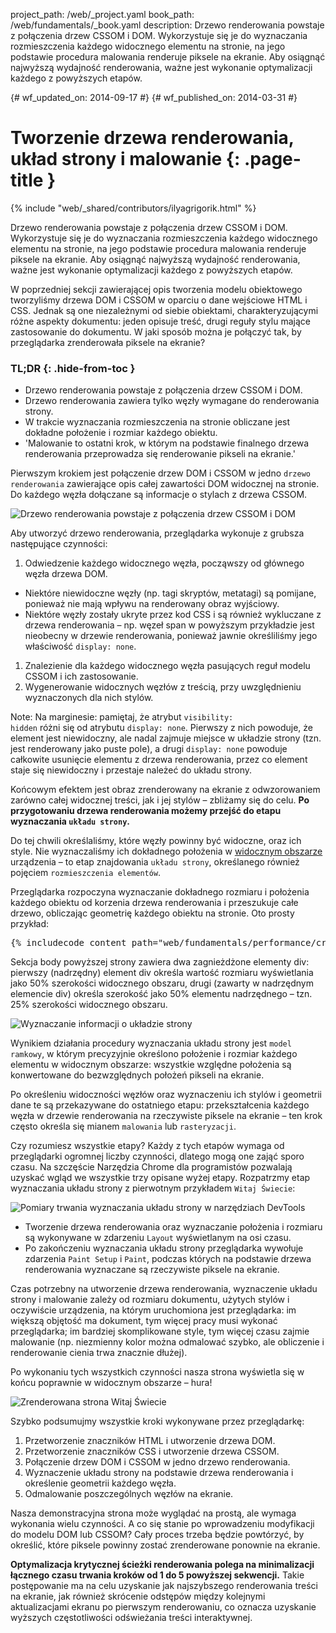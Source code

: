 project_path: /web/_project.yaml
book_path: /web/fundamentals/_book.yaml
description: Drzewo renderowania powstaje z połączenia drzew CSSOM i DOM. Wykorzystuje się je do wyznaczania rozmieszczenia każdego widocznego elementu na stronie, na jego podstawie procedura malowania renderuje piksele na ekranie. Aby osiągnąć najwyższą wydajność renderowania, ważne jest wykonanie optymalizacji każdego z powyższych etapów.


{# wf_updated_on: 2014-09-17 #}
{# wf_published_on: 2014-03-31 #}

# Tworzenie drzewa renderowania, układ strony i malowanie {: .page-title }

{% include "web/_shared/contributors/ilyagrigorik.html" %}


Drzewo renderowania powstaje z połączenia drzew CSSOM i DOM. Wykorzystuje się je do wyznaczania rozmieszczenia każdego widocznego elementu na stronie, na jego podstawie procedura malowania renderuje piksele na ekranie. Aby osiągnąć najwyższą wydajność renderowania, ważne jest wykonanie optymalizacji każdego z powyższych etapów.


W poprzedniej sekcji zawierającej opis tworzenia modelu obiektowego tworzyliśmy drzewa DOM i CSSOM w oparciu o dane wejściowe HTML i CSS. Jednak są one niezależnymi od siebie obiektami, charakteryzującymi różne aspekty dokumentu: jeden opisuje treść, drugi reguły stylu mające zastosowanie do dokumentu. W jaki sposób można je połączyć tak, by przeglądarka zrenderowała piksele na ekranie?

### TL;DR {: .hide-from-toc }
- Drzewo renderowania powstaje z połączenia drzew CSSOM i DOM.
- Drzewo renderowania zawiera tylko węzły wymagane do renderowania strony.
- W trakcie wyznaczania rozmieszczenia na stronie obliczane jest dokładne położenie i rozmiar każdego obiektu.
- 'Malowanie to ostatni krok, w którym na podstawie finalnego drzewa renderowania przeprowadza się renderowanie pikseli na ekranie.'


Pierwszym krokiem jest połączenie drzew DOM i CSSOM w jedno `drzewo renderowania` zawierające opis całej zawartości DOM widocznej na stronie. Do każdego węzła dołączane są informacje o stylach z drzewa CSSOM.

<img src="images/render-tree-construction.png" alt="Drzewo renderowania powstaje z połączenia drzew CSSOM i DOM" class="center">

Aby utworzyć drzewo renderowania, przeglądarka wykonuje z grubsza następujące czynności:

1. Odwiedzenie każdego widocznego węzła, począwszy od głównego węzła drzewa DOM.
  * Niektóre niewidoczne węzły (np. tagi skryptów, metatagi) są pomijane, ponieważ nie mają wpływu na renderowany obraz wyjściowy.
  * Niektóre węzły zostały ukryte przez kod CSS i są również wykluczane z drzewa renderowania &ndash; np. węzeł span w powyższym przykładzie jest nieobecny w drzewie renderowania, ponieważ jawnie określiliśmy jego właściwość `display: none`.
1. Znalezienie dla każdego widocznego węzła pasujących reguł modelu CSSOM i ich zastosowanie.
2. Wygenerowanie widocznych węzłów z treścią, przy uwzględnieniu wyznaczonych dla nich stylów.

Note: Na marginesie: pamiętaj, że atrybut <code>visibility: hidden</code> różni się od atrybutu <code>display: none</code>. Pierwszy z nich powoduje, że element jest niewidoczny, ale nadal zajmuje miejsce w układzie strony (tzn. jest renderowany jako puste pole), a drugi <code>display: none</code> powoduje całkowite usunięcie elementu z drzewa renderowania, przez co element staje się niewidoczny i przestaje należeć do układu strony.

Końcowym efektem jest obraz zrenderowany na ekranie z odwzorowaniem zarówno całej widocznej treści, jak i jej stylów &ndash; zbliżamy się do celu.  **Po przygotowaniu drzewa renderowania możemy przejść do etapu wyznaczania `układu strony`.**

Do tej chwili określaliśmy, które węzły powinny być widoczne, oraz ich style. Nie wyznaczaliśmy ich dokładnego położenia w [widocznym obszarze](/web/fundamentals/design-and-ui/responsive/#set-the-viewport) urządzenia &ndash; to etap znajdowania `układu strony`, określanego również pojęciem `rozmieszczenia elementów`.

Przeglądarka rozpoczyna wyznaczanie dokładnego rozmiaru i położenia każdego obiektu od korzenia drzewa renderowania i przeszukuje całe drzewo, obliczając geometrię każdego obiektu na stronie. Oto prosty przykład:

<pre class="prettyprint">
{% includecode content_path="web/fundamentals/performance/critical-rendering-path/_code/nested.html" region_tag="full" adjust_indentation="auto" %}
</pre>

Sekcja body powyższej strony zawiera dwa zagnieżdżone elementy div: pierwszy (nadrzędny) element div określa wartość rozmiaru wyświetlania jako 50% szerokości widocznego obszaru, drugi (zawarty w nadrzędnym elemencie div) określa szerokość jako 50% elementu nadrzędnego &ndash; tzn. 25% szerokości widocznego obszaru.

<img src="images/layout-viewport.png" alt="Wyznaczanie informacji o układzie strony" class="center">

Wynikiem działania procedury wyznaczania układu strony jest `model ramkowy`, w którym precyzyjnie określono położenie i rozmiar każdego elementu w widocznym obszarze: wszystkie względne położenia są konwertowane do bezwzględnych położeń pikseli na ekranie.

Po określeniu widoczności węzłów oraz wyznaczeniu ich stylów i geometrii dane te są przekazywane do ostatniego etapu: przekształcenia każdego węzła w drzewie renderowania na rzeczywiste piksele na ekranie &ndash; ten krok często określa się mianem `malowania` lub `rasteryzacji`.

Czy rozumiesz wszystkie etapy? Każdy z tych etapów wymaga od przeglądarki ogromnej liczby czynności, dlatego mogą one zająć sporo czasu. Na szczęście Narzędzia Chrome dla programistów pozwalają uzyskać wgląd we wszystkie trzy opisane wyżej etapy. Rozpatrzmy etap wyznaczania układu strony z pierwotnym przykładem `Witaj Świecie`:

<img src="images/layout-timeline.png" alt="Pomiary trwania wyznaczania układu strony w narzędziach DevTools" class="center">

* Tworzenie drzewa renderowania oraz wyznaczanie położenia i rozmiaru są wykonywane w zdarzeniu `Layout` wyświetlanym na osi czasu.
* Po zakończeniu wyznaczania układu strony przeglądarka wywołuje zdarzenia `Paint Setup` i `Paint`, podczas których na podstawie drzewa renderowania wyznaczane są rzeczywiste piksele na ekranie.

Czas potrzebny na utworzenie drzewa renderowania, wyznaczenie układu strony i malowanie zależy od rozmiaru dokumentu, użytych stylów i oczywiście urządzenia, na którym uruchomiona jest przeglądarka: im większą objętość ma dokument, tym więcej pracy musi wykonać przeglądarka; im bardziej skomplikowane style, tym więcej czasu zajmie malowanie (np. niezmienny kolor można odmalować szybko, ale obliczenie i renderowanie cienia trwa znacznie dłużej).

Po wykonaniu tych wszystkich czynności nasza strona wyświetla się w końcu poprawnie w widocznym obszarze &ndash; hura!

<img src="images/device-dom-small.png" alt="Zrenderowana strona Witaj Świecie" class="center">

Szybko podsumujmy wszystkie kroki wykonywane przez przeglądarkę:

1. Przetworzenie znaczników HTML i utworzenie drzewa DOM.
2. Przetworzenie znaczników CSS i utworzenie drzewa CSSOM.
3. Połączenie drzew DOM i CSSOM w jedno drzewo renderowania.
4. Wyznaczenie układu strony na podstawie drzewa renderowania i określenie geometrii każdego węzła.
5. Odmalowanie poszczególnych węzłów na ekranie.

Nasza demonstracyjna strona może wyglądać na prostą, ale wymaga wykonania wielu czynności. A co się stanie po wprowadzeniu modyfikacji do modelu DOM lub CSSOM? Cały proces trzeba będzie powtórzyć, by określić, które piksele powinny zostać zrenderowane ponownie na ekranie.

**Optymalizacja krytycznej ścieżki renderowania polega na minimalizacji łącznego czasu trwania kroków od 1 do 5 powyższej sekwencji.** Takie postępowanie ma na celu uzyskanie jak najszybszego renderowania treści na ekranie, jak również skrócenie odstępów między kolejnymi aktualizacjami ekranu po pierwszym renderowaniu, co oznacza uzyskanie wyższych częstotliwości odświeżania treści interaktywnej.




